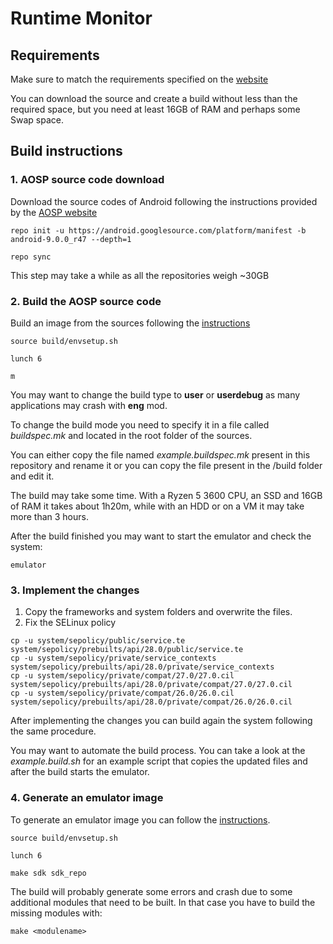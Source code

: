 # Runtime Monitor #

## Requirements ##

Make sure to match the requirements specified on the [website](https://source.android.com/setup/build/requirements)

You can download the source and create a build without less than the required space, but you need at least 16GB of RAM and perhaps some Swap space.

## Build instructions ##

### 1. AOSP source code download ###
Download the source codes of Android following the instructions provided by the [AOSP website](https://source.android.com/setup/build/downloading)
```
repo init -u https://android.googlesource.com/platform/manifest -b android-9.0.0_r47 --depth=1

repo sync
```
This step may take a while as all the repositories weigh ~30GB

### 2. Build the AOSP source code ###
Build an image from the sources following the [instructions](https://source.android.com/setup/build/building)
```
source build/envsetup.sh

lunch 6

m
```
You may want to change the build type to **user** or **userdebug** as many applications may crash with **eng** mod.

To change the build mode you need to specify it in a file called *buildspec.mk* and located in the root folder of the sources.

You can either copy the file named *example.buildspec.mk* present in this repository and rename it or you can copy the file present in the /build folder and edit it.

The build may take some time. With a Ryzen 5 3600 CPU, an SSD and 16GB of RAM it takes about 1h20m, while with an HDD or on a VM it may take more than 3 hours.

After the build finished you may want to start the emulator and check the system:

```
emulator
```

### 3. Implement the changes

1. Copy the frameworks and system folders and overwrite the files.
2. Fix the SELinux policy

```
cp -u system/sepolicy/public/service.te system/sepolicy/prebuilts/api/28.0/public/service.te
cp -u system/sepolicy/private/service_contexts system/sepolicy/prebuilts/api/28.0/private/service_contexts
cp -u system/sepolicy/private/compat/27.0/27.0.cil system/sepolicy/prebuilts/api/28.0/private/compat/27.0/27.0.cil
cp -u system/sepolicy/private/compat/26.0/26.0.cil system/sepolicy/prebuilts/api/28.0/private/compat/26.0/26.0.cil
```

After implementing the changes you can build again the system following the same procedure.

You may want to automate the build process. You can take a look at the *example.build.sh* for an example script that copies the updated files and after the build starts the emulator. 

### 4. Generate an emulator image ###

To generate an emulator image you can follow the [instructions](https://source.android.com/setup/create/avd).

```
source build/envsetup.sh

lunch 6

make sdk sdk_repo
```

The build will probably generate some errors and crash due to some additional modules that need to be built. In that case you have to build the missing modules with:

```
make <modulename>
```
